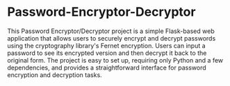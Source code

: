 # Password-Encryptor-Decryptor

This Password Encryptor/Decryptor project is a simple Flask-based web application that allows users to securely encrypt and decrypt passwords using the cryptography library's Fernet encryption. Users can input a password to see its encrypted version and then decrypt it back to the original form. The project is easy to set up, requiring only Python and a few dependencies, and provides a straightforward interface for password encryption and decryption tasks.
